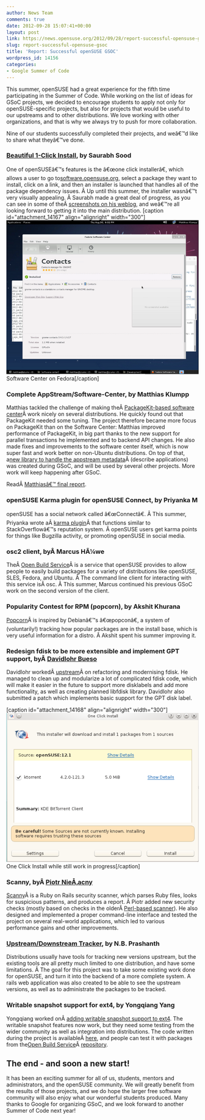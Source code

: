 ```yaml
---
author: News Team
comments: true
date: 2012-09-28 15:07:41+00:00
layout: post
link: https://news.opensuse.org/2012/09/28/report-successful-opensuse-gsoc/
slug: report-successful-opensuse-gsoc
title: 'Report: Successful openSUSE GSOC'
wordpress_id: 14156
categories:
- Google Summer of Code
---
```


This summer, openSUSE had a great experience for the fifth time participating in the Summer of Code. While working on the list of ideas for GSoC projects, we decided to encourage students to apply not only for openSUSE-specific projects, but also for projects that would be useful to our upstreams and to other distributions. We love working with other organizations, and that is why we always try to push for more collaboration.

Nine of our students successfully completed their projects, and weâ€™d like to share what theyâ€™ve done.<!-- more -->



### [Beautiful 1-Click Install](https://github.com/openSUSE/one-click-installer), by Saurabh Sood


One of openSUSEâ€™s features is the â€œone click installerâ€, which allows a user to go to[software.opensuse.org](http://software.opensuse.org/), select a package they want to install, click on a link, and then an installer is launched that handles all of the package dependency issues. Â Up until this summer, the installer wasnâ€™t very visually appealing. Â Saurabh made a great deal of progress, as you can see in some of theÂ [screenshots on his weblog](http://iamsaurabh.wordpress.com/2012/08/12/gsoc-status-12/), and weâ€™re all looking forward to getting it into the main distribution.
[caption id="attachment_14167" align="alignright" width="300"]![Software Center on Fedora](/wp-content/uploads/2012/09/software-center-pk-fedora.png) Software Center on Fedora[/caption]


### Complete AppStream/Software-Center, by Matthias Klumpp


Matthias tackled the challenge of making theÂ [PackageKit-based software center](https://gitorious.org/appstream/software-center)Â work nicely on several distributions. He quickly found out that PackageKit needed some tuning. The project therefore became more focus on PackageKit than on the Software Center: Matthias improved performance of PackageKit, in big part thanks to the new support for parallel transactions he implemented and to backend API changes. He also made fixes and improvements to the software center itself, which is now super fast and work better on non-Ubuntu distributions. On top of that, a[new library to handle the appstream metadata](https://gitorious.org/appstream/appstream-core)Â (describe applications) was created during GSoC, and will be used by several other projects. More work will keep happening after GSoC.

ReadÂ [Matthiasâ€™ final report](http://blog.tenstral.net/2012/08/gsoc-appstream-final-report.html).



### openSUSE Karma plugin for openSUSE Connect, by Priyanka M


openSUSE has a social network called â€œConnectâ€. Â This summer, Priyanka wrote aÂ [karma plugin](http://en.opensuse.org/Karma)Â that functions similar to StackOverflowâ€™s reputation system. Â openSUSE users get karma points for things like Bugzilla activity, or promoting openSUSE in social media.



### osc2 client, byÂ Marcus HÃ¼we


TheÂ [Open Build Service](http://build.opensuse.org/)Â is a service that openSUSE provides to allow people to easily build packages for a variety of distributions like openSUSE, SLES, Fedora, and Ubuntu. Â The command line client for interacting with this service isÂ osc. Â This summer, Marcus continued his previous GSoC work on the second version of the client.




### Popularity Contest for RPM (popcorn), by Akshit Khurana


[Popcorn](https://github.com/mapleoin/popcorn)Â is inspired by Debianâ€™s â€œpopconâ€, a system of (voluntarily!) tracking how popular packages are in the install base, which is very useful information for a distro. Â Akshit spent his summer improving it.



### Redesign fdisk to be more extensible and implement GPT support, byÂ [Davidlohr Bueso](http://blog.stgolabs.net/)


Davidlohr workedÂ [upstream](http://git.kernel.org/?p=utils%2Futil-linux%2Futil-linux.git&a=search&h=HEAD&st=commit&s=Davidlohr)Â on refactoring and modernising fdisk. He managed to clean up and modularize a lot of complicated fdisk code, which will make it easier in the future to support more disklabels and add more functionality, as well as creating planned libfdisk library. Davidlohr also submitted a patch which implements basic support for the GPT disk label.

[caption id="attachment_14168" align="alignright" width="300"]![One Click Install while still work in progress](/wp-content/uploads/2012/09/oc1.png) One Click Install while still work in progress[/caption]


### Scanny, byÂ [Piotr NieÅ‚acny](http://ruby-blog.pl/)


[Scanny](https://github.com/openSUSE/scanny)Â is a Ruby on Rails security scanner, which parses Ruby files, looks for suspicious patterns, and produces a report. Â Piotr added new security checks (mostly based on checks in the olderÂ [Perl-based scanner](http://gitorious.org/code-scanner/ror-sec-scanner/)). He also designed and implemented a proper command-line interface and tested the project on several real-world applications, which led to various performance gains and other improvements.



### [Upstream/Downstream Tracker](https://github.com/nbprashanth/Upstream-Tracker-Python), by N.B. Prashanth


Distributions usually have tools for tracking new versions upstream, but the existing tools are all pretty much limited to one distribution, and have some limitations. Â The goal for this project was to take some existing work done for openSUSE, and turn it into the backend of a more complete system. A rails web application was also created to be able to see the upstream versions, as well as to administrate the packages to be tracked.



### Writable snapshot support for ext4, by Yongqiang Yang


Yongqiang worked onÂ [adding writable snapshot support to ext4](https://github.com/YANGYongqiang/ext4-snapshots/wiki/ext4-writable-snapshot). The writable snapshot features now work, but they need some testing from the wider community as well as integration into distributions. The code written during the project is availableÂ [here](https://github.com/YANGYongqiang/ext4-snapshots/commits/writable-snapshot-v4), and people can test it with packages from the[Open Build Service](https://build.opensuse.org/)Â [repository](https://build.opensuse.org/project/show?project=home%3Anext4).



## The end - and soon a new start!


It has been an exciting summer for all of us, students, mentors and administrators, and the openSUSE community. We will greatly benefit from the results of those projects, and we do hope the larger free software community will also enjoy what our wonderful students produced. Many thanks to Google for organizing GSoC, and we look forward to another Summer of Code next year!
